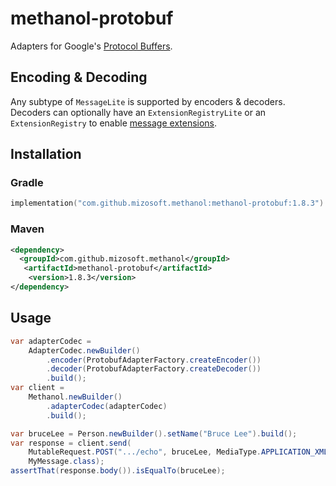 # methanol-protobuf

Adapters for Google's [Protocol Buffers][protocol_buffers].

## Encoding & Decoding

Any subtype of `MessageLite` is supported by encoders & decoders. Decoders can optionally have an
`ExtensionRegistryLite` or an `ExtensionRegistry` to enable [message extensions][message_extensions].

## Installation

### Gradle

```kotlin
implementation("com.github.mizosoft.methanol:methanol-protobuf:1.8.3")
```

### Maven

```xml
<dependency>
  <groupId>com.github.mizosoft.methanol</groupId>
   <artifactId>methanol-protobuf</artifactId>
    <version>1.8.3</version>
</dependency>
```

## Usage

```java
var adapterCodec =
    AdapterCodec.newBuilder()
        .encoder(ProtobufAdapterFactory.createEncoder())
        .decoder(ProtobufAdapterFactory.createDecoder())
        .build();
var client =
    Methanol.newBuilder()
        .adapterCodec(adapterCodec)
        .build();

var bruceLee = Person.newBuilder().setName("Bruce Lee").build();
var response = client.send(
    MutableRequest.POST(".../echo", bruceLee, MediaType.APPLICATION_XML),
    MyMessage.class);
assertThat(response.body()).isEqualTo(bruceLee);
```

[protocol_buffers]: https://developers.google.com/protocol-buffers
[message_extensions]: https://developers.google.com/protocol-buffers/docs/proto#extensions
